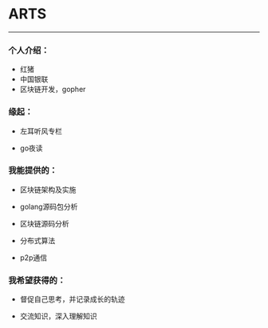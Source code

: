 # ARTS

---

### 个人介绍：

- 红猪
- 中国银联
- 区块链开发，gopher

### 缘起：

- 左耳听风专栏

- go夜读

### 我能提供的：

- 区块链架构及实施

- golang源码包分析

- 区块链源码分析

- 分布式算法

- p2p通信

### 我希望获得的：

- 督促自己思考，并记录成长的轨迹

- 交流知识，深入理解知识
